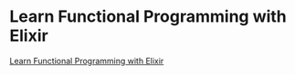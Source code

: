 # Learn Functional Programming with Elixir

[Learn Functional Programming with Elixir](https://pragprog.com/titles/cdc-elixir/learn-functional-programming-with-elixir/)
